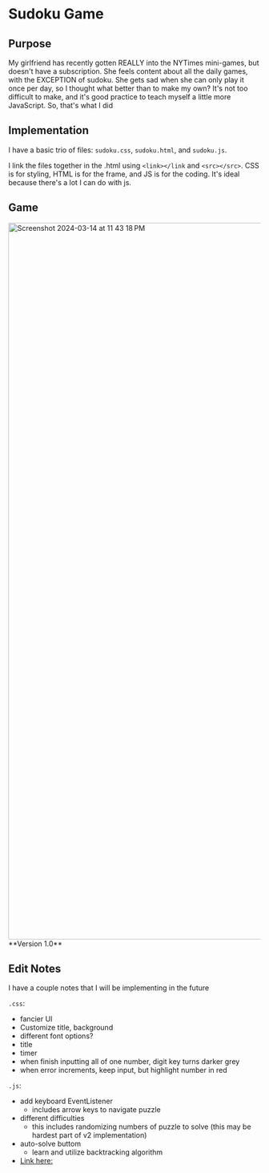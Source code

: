 # Sudoku Game

## Purpose

My girlfriend has recently gotten REALLY into the NYTimes mini-games, but doesn't have a subscription. She feels content about all the daily games, with the EXCEPTION of sudoku. She gets sad when she can only play it once per day, so I thought what better than to make my own? It's not too difficult to make, and it's good practice to teach myself a little more JavaScript. So, that's what I did

## Implementation

I have a basic trio of files: `sudoku.css`, `sudoku.html`, and `sudoku.js`. 

I link the files together in the .html using `<link></link` and `<src></src>`. CSS is for styling, HTML is for the frame, and JS is for the coding. It's ideal because there's a lot I can do with js.

## Game
<img width="1430" alt="Screenshot 2024-03-14 at 11 43 18 PM" src="https://github.com/taiyyoson/sudoku-js/assets/123409233/b58686e6-bf20-4ba6-9c9d-284f2491cac7">
**Version 1.0**


## Edit Notes

I have a couple notes that I will be implementing in the future

`.css`: 
 - fancier UI
 - Customize title, background
 - different font options?
 - title 
 - timer
 - when finish inputting all of one number, digit key turns darker grey
 - when error increments, keep input, but highlight number in red

`.js`:
 - add keyboard EventListener
 	- includes arrow keys to navigate puzzle
 - different difficulties
 	- this includes randomizing numbers of puzzle to solve (this may be hardest part of v2 implementation)
 - auto-solve buttom
 	- learn and utilize backtracking algorithm
  - [Link here:](https://en.wikipedia.org/wiki/Sudoku_solving_algorithms)
